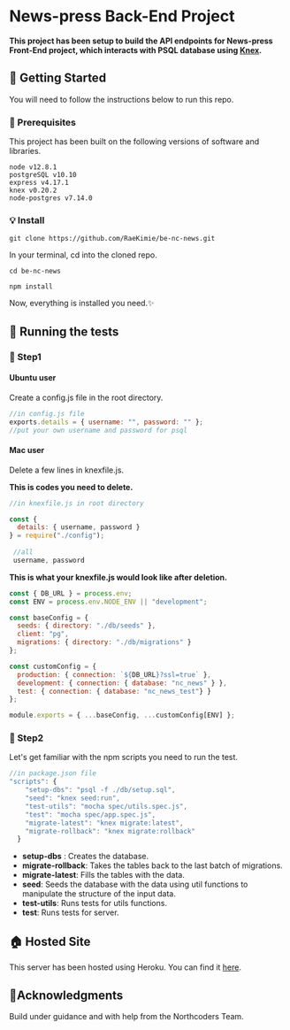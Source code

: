 # News-press Back-End Project

**This project has been setup to build the API endpoints for News-press Front-End project, which interacts with PSQL database using [Knex](http://knexjs.org/).** 





## :star2: Getting Started

You will need to follow the instructions below to run this repo.



### :scroll: Prerequisites

This project has been built on the following versions of software and libraries.

```
node v12.8.1
postgreSQL v10.10
express v4.17.1
knex v0.20.2
node-postgres v7.14.0
```



### :bulb: Install

`git clone https://github.com/RaeKimie/be-nc-news.git`

In your terminal, cd into the cloned repo.

`cd be-nc-news`

`npm install` 

Now, everything is installed you need.:sparkles: 





## :rocket: Running the tests 



### :stars: Step1

#### Ubuntu user

Create a config.js file in the root directory.

```javascript
//in config.js file
exports.details = { username: "", password: "" };
//put your own username and password for psql
```



#### Mac user

Delete a few lines in knexfile.js.

**This is codes you need to delete.**

```javascript
//in knexfile.js in root directory

const {
  details: { username, password }
} = require("./config");
 
 //all
 username, password

```



**This is what your knexfile.js would look like after deletion.**

```javascript
const { DB_URL } = process.env;
const ENV = process.env.NODE_ENV || "development";

const baseConfig = {
  seeds: { directory: "./db/seeds" },
  client: "pg",
  migrations: { directory: "./db/migrations" }
};

const customConfig = {
  production: { connection: `${DB_URL}?ssl=true` },
  development: { connection: { database: "nc_news" } },
  test: { connection: { database: "nc_news_test"} }
};

module.exports = { ...baseConfig, ...customConfig[ENV] };
```



### :stars: Step2

Let's get familiar with the npm scripts you need to run the test.

```javascript
//in package.json file 
"scripts": {
    "setup-dbs": "psql -f ./db/setup.sql",
    "seed": "knex seed:run",
    "test-utils": "mocha spec/utils.spec.js",
    "test": "mocha spec/app.spec.js",
    "migrate-latest": "knex migrate:latest",
    "migrate-rollback": "knex migrate:rollback"
  }
```

- **setup-dbs** : Creates the database.
- **migrate-rollback**: Takes the tables back to the last batch of migrations.
- **migrate-latest**: Fills the tables with the data.
- **seed**: Seeds the database with the data using util functions to manipulate the structure of the input data.
- **test-utils**: Runs tests for utils functions.
- **test**: Runs tests for server.





## :house: Hosted Site

This server has been hosted using Heroku. You can find it [here](https://news-press.herokuapp.com/api).





## :clap:Acknowledgments

Build under guidance and with help from the Northcoders Team.